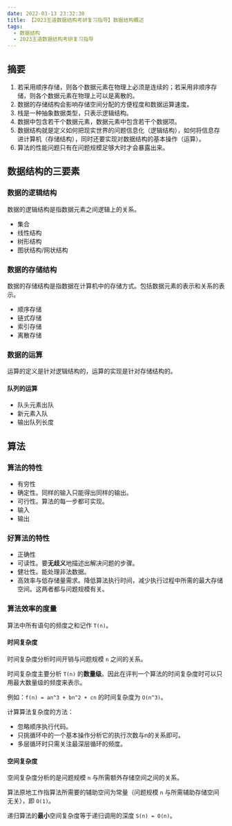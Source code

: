 ```yaml
---
date: 2022-03-13 23:32:30
title: 【2023王道数据结构考研复习指导】数据结构概述
tags:
  - 数据结构
  - 2023王道数据结构考研复习指导
---
```


## 摘要

1. 若采用顺序存储，则各个数据元素在物理上必须是连续的；若采用非顺序存储，则各个数据元素在物理上可以是离散的。
2. 数据的存储结构会影响存储空间分配的方便程度和数据运算速度。
3. 栈是一种抽象数据类型，只表示逻辑结构。
4. 数据中包含若干个数据元素，数据元素中包含若干个数据项。
5. 数据结构就是定义如何把现实世界的问题信息化（逻辑结构），如何将信息存进计算机（存储结构），同时还要实现对数据结构的基本操作（运算）。
6. 算法的性能问题只有在问题规模足够大时才会暴露出来。

## 数据结构的三要素

### 数据的逻辑结构

数据的逻辑结构是指数据元素之间逻辑上的关系。

- 集合
- 线性结构
- 树形结构
- 图状结构/网状结构

### 数据的存储结构

数据的存储结构是指数据在计算机中的存储方式。包括数据元素的表示和关系的表示。

- 顺序存储
- 链式存储
- 索引存储
- 离散存储

### 数据的运算

运算的定义是针对逻辑结构的，运算的实现是针对存储结构的。

#### 队列的运算

- 队头元素出队
- 新元素入队
- 输出队列长度

## 算法

### 算法的特性

- 有穷性
- 确定性。同样的输入只能得出同样的输出。
- 可行性。算法的每一步都可实现。
- 输入
- 输出

### 好算法的特性

- 正确性
- 可读性。要**无歧义**地描述出解决问题的步骤。
- 健壮性。能处理非法数据。
- 高效率与低存储量需求。降低算法执行时间，减少执行过程中所需的最大存储空间。这两者都与问题规模有关。

### 算法效率的度量

算法中所有语句的频度之和记作 `T(n)`。

#### 时间复杂度

时间复杂度分析时间开销与问题规模 `n` 之间的关系。

时间复杂度主要分析 `T(n)` 的**数量级**。因此在评判一个算法的时间复杂度时可以只用最大数量级的频度来表示。

例如：`f(n) = an^3 + bn^2 + cn` 的时间复杂度为 `O(n^3)`。

计算算法复杂度的方法：
- 忽略顺序执行代码。
- 只挑循环中的一个基本操作分析它的执行次数与n的关系即可。
- 多层循环时只需关注最深层循环的频度。

#### 空间复杂度

空间复杂度分析的是问题规模 `n` 与所需额外存储空间之间的关系。
 
算法原地工作指算法所需要的辅助空间为常量（问题规模 `n` 与所需辅助存储空间无关），即 `O(1)`。

递归算法的**最小**空间复杂度等于递归调用的深度 `S(n) = O(n)`。